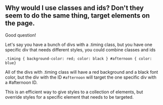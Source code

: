 ## Why would I use classes and ids? Don't they seem to do the same thing, target elements on the page.

Good question!

Let's say you have a bunch of divs with a .timing class, but you have one specific div that needs different styles, you could combine classes and ids 

``.timing { background-color: red; color: black }
#afternoon { color: blue} ``

All of the divs with .timing class will have a red background and a black font color, but the div with the ID `#afternoon` will target the one specific div with a #afternoon ID. 

This is an efficient way to give styles to a collection of elements, but override styles for a specific element that needs to be targeted.

